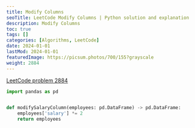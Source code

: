 ```yaml
---
title: Modify Columns
seoTitle: LeetCode Modify Columns | Python solution and explanation
description: Modify Columns
toc: true
tags: []
categories: [Algorithms, LeetCode]
date: 2024-01-01
lastMod: 2024-01-01
featuredImage: https://picsum.photos/700/155?grayscale
weight: 2884
---
```


[LeetCode problem 2884](https://leetcode.com/problems/modify-columns/)

```python
import pandas as pd


def modifySalaryColumn(employees: pd.DataFrame) -> pd.DataFrame:
    employees['salary'] *= 2
    return employees

```
